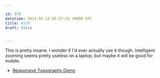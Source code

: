 ```yaml
---

id: 379
datetime: 2013-02-12 05:37:29 +0000 UTC
title: #379
draft: false


---
```


This is pretty insane. I wonder if I'd ever actually use it though. Intelligent zooming seems pretty useless on a laptop, but maybe it will be good for mobile. 

 
 * [Responsive Typography Demo](http://webdesign.maratz.com/lab/responsivetypography/realtime/)


